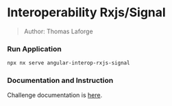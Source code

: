 # Interoperability Rxjs/Signal

> Author: Thomas Laforge

### Run Application

```bash
npx nx serve angular-interop-rxjs-signal
```

### Documentation and Instruction

Challenge documentation is [here](https://angular-challenges.vercel.app/challenges/angular/30-angular-interop-rxjs-signal/).
